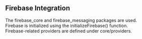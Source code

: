 ## Firebase Integration
The firebase_core and firebase_messaging packages are used.  
Firebase is initialized using the initializeFirebase() function.  
Firebase-related providers are defined under core/providers.